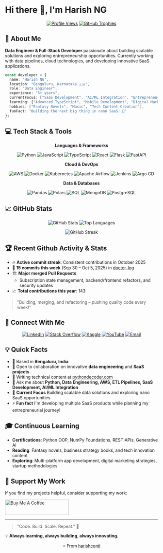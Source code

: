 # Hi there 👋, I'm Harish NG


<div align="center">

[![Profile Views](https://komarev.com/ghpvc/?username=harishconti&label=Profile%20views&color=0e75b6&style=flat)](https://github.com/harishconti)
  [![GitHub Trophies](https://github-profile-trophy.vercel.app/?username=harishconti&theme=flat&no-frame=true&margin-w=30)](https://github.com/harishconti)

</div>

## 🚀 About Me

**Data Engineer & Full-Stack Developer** passionate about building scalable solutions and exploring entrepreneurship opportunities. Currently working with data pipelines, cloud technologies, and developing innovative SaaS applications.

```typescript
const developer = {
  name: "Harish NG",
  location: "Bengaluru, Karnataka 🇮🇳",
  role: "Data Engineer",
  experience: "5+ years",
  currentFocus: ["SaaS Development", "AI/ML Integration", "Entrepreneurship"],
  learning: ["Advanced TypeScript", "Mobile Development", "Digital Marketing"],
  hobbies: ["Fantasy Novels", "Music", "Tech Content Creation"],
  funFact: "Building the next big thing in nano SaaS! 🚀"
};
```

## 💻 Tech Stack & Tools

<div align="center">

**Languages & Frameworks**

![Python](https://img.shields.io/badge/-Python-3776AB?style=flat&logo=python&logoColor=white)
![JavaScript](https://img.shields.io/badge/-JavaScript-F7DF1E?style=flat&logo=javascript&logoColor=black)
![TypeScript](https://img.shields.io/badge/-TypeScript-3178C6?style=flat&logo=typescript&logoColor=white)
![React](https://img.shields.io/badge/-React-61DAFB?style=flat&logo=react&logoColor=black)
![Flask](https://img.shields.io/badge/flask-%23000000.svg?style=flat&logo=flask&logoColor=white)
![FastAPI](https://img.shields.io/badge/FastAPI-%23005571.svg?style=flat&logo=fastapi&logoColor=white)



**Cloud & DevOps**

![AWS](https://img.shields.io/badge/-AWS-232F3E?style=flat&logo=amazon-aws&logoColor=white)
![Docker](https://img.shields.io/badge/-Docker-2496ED?style=flat&logo=docker&logoColor=white)
![Kubernetes](https://img.shields.io/badge/-Kubernetes-326CE5?style=flat&logo=kubernetes&logoColor=white)
![Apache Airflow](https://img.shields.io/badge/-Apache%20Airflow-017CEE?style=flat&logo=apache-airflow&logoColor=white)
![Jenkins](https://img.shields.io/badge/Jenkins-D24939?style=flat&logo=jenkins&logoColor=white)
![Argo CD](https://img.shields.io/badge/ArgoCD-13A085?style=flat&logo=argocd&logoColor=white)



**Data & Databases**

![Pandas](https://img.shields.io/badge/-Pandas-150458?style=flat&logo=pandas&logoColor=white)
![Polars](https://img.shields.io/badge/-polars-gray?logo=polars)
![SQL](https://img.shields.io/badge/-SQL-4479A1?style=flat&logo=mysql&logoColor=white)
![MongoDB](https://img.shields.io/badge/-MongoDB-47A248?style=flat&logo=mongodb&logoColor=white)
![PostgreSQL](https://img.shields.io/badge/-PostgreSQL-336791?style=flat&logo=postgresql&logoColor=white)


</div>

## 📈 GitHub Stats

<div align="center">

![GitHub Stats](https://github-readme-stats.vercel.app/api?username=harishconti&show_icons=true&theme=radical&hide_border=true)
![Top Languages](https://github-readme-stats.vercel.app/api/top-langs/?username=harishconti&layout=compact&theme=radical&hide_border=true)

![GitHub Streak](https://github-readme-streak-stats.herokuapp.com/?user=harishconti&theme=radical&hide_border=true)

</div>

## 🏆 Recent Github Activity & Stats

- 🔥 **Active commit streak**: Consistent contributions in October 2025
- 📝 **15 commits this week** (Sep 30 – Oct 5, 2025) in [doctor-log](https://github.com/harishconti/doctor-log)
- 🏗️ **Major merged Pull Requests**:
  - Subscription state management, backend/frontend refactors, and security updates
- 📈 **Total contributions this year**: 143

> "Building, merging, and refactoring – pushing quality code every week!"

## 🤝 Connect With Me

<p align="center">
  <a href="https://linkedin.com/in/harish-n-g"><img src="https://img.shields.io/badge/-LinkedIn-0077B5?style=for-the-badge&logo=linkedin&logoColor=white" alt="LinkedIn"/></a>
  <a href="https://stackoverflow.com/users/23112840/harish"><img src="https://img.shields.io/badge/-Stack%20Overflow-FE7A16?style=for-the-badge&logo=stack-overflow&logoColor=white" alt="Stack Overflow"/></a>
  <a href="https://kaggle.com/ngharish"><img src="https://img.shields.io/badge/-Kaggle-20BEFF?style=for-the-badge&logo=kaggle&logoColor=white" alt="Kaggle"/></a>
  <a href="https://www.youtube.com/c/@pythondecoder101"><img src="https://img.shields.io/badge/-YouTube-FF0000?style=for-the-badge&logo=youtube&logoColor=white" alt="YouTube"/></a>
  <a href="mailto:harishng@pythondecoder.com"><img src="https://img.shields.io/badge/-Email-D14836?style=for-the-badge&logo=gmail&logoColor=white" alt="Email"/></a>
</p>

## 💡 Quick Facts

- 🏢 Based in **Bengaluru, India**
- 💼 Open to collaboration on innovative **data engineering** and **SaaS projects**
- 📝 Writing technical content at [pythondecoder.com](https://pythondecoder.com/)
- 💬 Ask me about **Python, Data Engineering, AWS, ETL Pipelines, SaaS Development, AI/ML Integration**
- 🎯 **Current Focus** Building scalable data solutions and exploring nano SaaS opportunities
- ⚡ **Fun fact** I'm developing multiple SaaS products while planning my entrepreneurial journey!

## 🎓 Continuous Learning

- **Certifications**: Python OOP, NumPy Foundations, REST APIs, Generative AI
- **Reading**: Fantasy novels, business strategy books, and tech innovation content
- **Exploring**: Multi-platform app development, digital marketing strategies, startup methodologies

## 💖 Support My Work

If you find my projects helpful, consider supporting my work:

<a href="https://www.buymeacoffee.com/harishng"><img src="https://cdn.buymeacoffee.com/buttons/v2/default-yellow.png" height="50" width="210" alt="Buy Me A Coffee"/></a>

---

> "Code. Build. Scale. Repeat." 🚀

💡 **Always learning, always building, always innovating.**

<p align="center">⭐️ From <a href="https://github.com/harishconti">harishconti</a></p>
